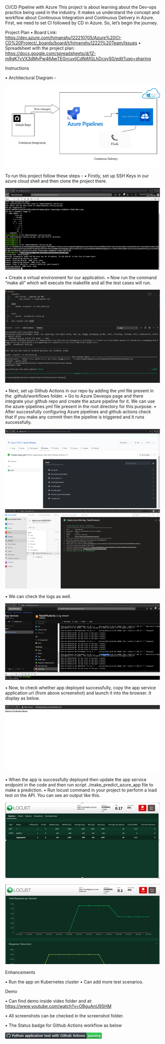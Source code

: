 CI/CD Pipeline with Azure
This project is about learning about the Dev-ops practice being used in the industry. It makes us understand the concept and workflow about Continuous Integration and Continuous Delivery in Azure. First, we need to set CI followed by CD in Azure. So, let’s begin the journey.

Project Plan
•	Board Link: https://dev.azure.com/himanshu122210705/Azure%20CI-CD%20Project/_boards/board/t/himanshu12221%20Team/Issues
•	Spreadsheet with the project plan: https://docs.google.com/spreadsheets/d/1Z-m9gK7yVX3dMyPw46AwTEGrcuvliCdNAfGLhDcsyS0/edit?usp=sharing

Instructions

  •	Architectural Diagram -

![](Screenshots/Architecture.png)

To run this project follow these steps -
•	Firstly, set up SSH Keys in our azure cloud shell and then clone the project there.

![](Screenshots/1_ProjectClonedIntoAzureCloudShell.PNG)

•	Create a virtual environment for our application.
•	Now run the command “make all” which will execute the makefile and all the test cases will run.

![](Screenshots/2_Passed_MakeAll.PNG)

•	Next, set up Github Actions in our repo by adding the yml file present in the .github/workflows folder.
•	Go to Azure Deveops page and there integrate your github repo and create the azure pipeline for it. We can use the azure-pipelines.yml file present in the root directory for this purpose.
•	After successfully configuring Azure pipelines and github actions check that if you make any commit then the pipeline is triggered and it runs successfully.

![](Screenshots/3_GithubBuildPassed.PNG)
![](Screenshots/CD%20Pipeline.PNG)

•	We can check the logs as well.

![](Screenshots/log%20stream.PNG)

•	Now, to check whether app deployed successfully, copy the app service application url (from above screenshot) and launch it into the browser. It display as below. 

![](Screenshots/App%20Deployed.PNG)

•	When the app is successfully deployed then update the app service endpoint in the code and then run script ./make_predict_azure_app file to make a prediction.
•	Run locust command in your project to perform a load test on the API. You can see an output like this.

![](Screenshots/Locust_Stats.PNG)

![](Screenshots/Locust_Graphs.PNG)

Enhancements
 
• Run the app on Kubernetes cluster
•	Can add more test scenarios.

Demo

•	Can find demo inside video folder and at: https://www.youtube.com/watch?v=OBguAnU9SHM

•	All screenshots can be checked in the screenshot folder.

•	The Status badge for Github Actions workflow as below

![](Screenshots/StatusBadge.PNG)

